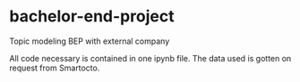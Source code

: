 # bachelor-end-project
Topic modeling BEP with external company

All code necessary is contained in one ipynb file. The data used is gotten on request from Smartocto. 
